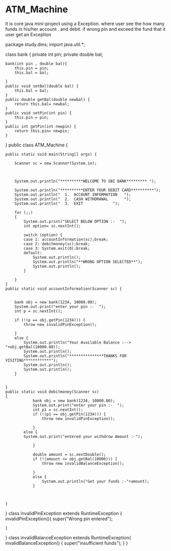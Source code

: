 # ATM_Machine
It is core java mini-project using a Exception. where user see the  how many funds in his/her account . and debit. if  wrong pin and  exceed the fund that it user get an  Exception


package study.dms;
import java.util.*;



class bank
{
	private int pin;
	private double bal;
	
	bank(int pin , double bal){
		this.pin = pin;
		this.bal = bal;
		
	}
	public void setBal(double bal) {
		this.bal = bal;
	}
	public double getBal(double newbal) {
		return this.bal= newbal;
	}
	public void setPin(int pin) {
		this.pin = pin;
	}
	public int getPin(int newpin) {
		return this.pin= newpin;
	}
}
public class ATM_Machine {

	public static void main(String[] args) {
		
		Scanner sc = new Scanner(System.in);
		
		
		
		System.out.println("**********WELCOME TO SBI BANK********* ");
		
		System.out.println("**********ENTER YOUR DEBIT CARD**********");
		System.out.println("  1.  ACCOUNT INFORMATION   ");
		System.out.println("  2.  CASH WITHDRAWAL       ");
		System.out.println("  3.  EXIT             ");
		
		for (;;) 
		{
			System.out.print("SELECT BELOW OPTION :-  ");
			int option= sc.nextInt();
			
			switch (option) {
			case 1: accountInformation(sc);break;
			case 2: debitmoney(sc);break;
			case 3: System.exit(0);break;
			default:
				System.out.println();
				System.out.println("**WRONG OPTION SELECTED**");
				System.out.println();
			}
			
		}
	}
	public static void accountInformation(Scanner sc) {
		
		
		bank obj = new bank(1234, 10000.00);
		System.out.print("enter your pin :-  ");
		int p = sc.nextInt();
		
		if (!(p == obj.getPin(1234))) {
			throw new invalidPinException();
			
		}
		else {
			System.out.println("Your Available Balance :-->   "+obj.getBal(10000.00));
			System.out.println();
			System.out.println("***************THANKS FOR VISITING************");
			System.out.println();
			System.out.println();
		}
		
		
	}
	public static void debitmoney(Scanner sc) 
	{
				bank obj = new bank(1234, 10000.00);
				System.out.print("enter your pin :-  ");
				int p1 = sc.nextInt();
				if (!(p1 == obj.getPin(1234))) {
					throw new invalidPinException();
			
				}
			else {
			System.out.print("entered your withdrow Amount :-");
			
				}	
				
				double amount = sc.nextDouble();
				if (!(amount <= obj.getBal(10000))) {
					throw new invalidBalanceException();
			
				}
				else {
					System.out.println("Get your funds :-"+amount);
				}
				
				

	}
}
class invalidPinException extends RuntimeException {
	invalidPinException(){
		super("Wrong pin entered");
		
	}
}
class invalidBalanceException extends RuntimeException{
	invalidBalanceException()
	{
		super("insufficient funds");
	}
}
